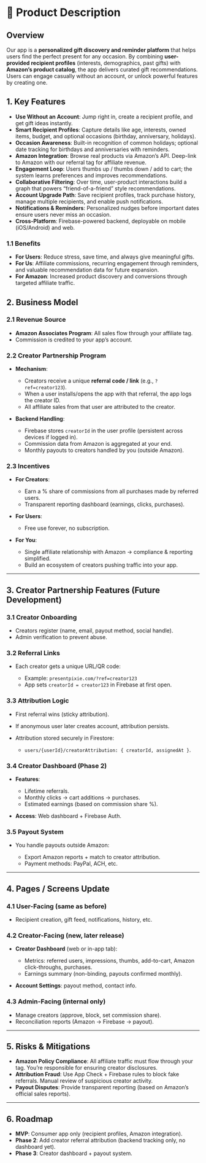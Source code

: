 # 📱 Product Description

## Overview

Our app is a **personalized gift discovery and reminder platform** that helps users find the perfect present for any occasion. By combining **user-provided recipient profiles** (interests, demographics, past gifts) with **Amazon’s product catalog**, the app delivers curated gift recommendations. Users can engage casually without an account, or unlock powerful features by creating one.

## 1. Key Features

* **Use Without an Account**: Jump right in, create a recipient profile, and get gift ideas instantly.
* **Smart Recipient Profiles**: Capture details like age, interests, owned items, budget, and optional occasions (birthday, anniversary, holidays).
* **Occasion Awareness**: Built-in recognition of common holidays; optional date tracking for birthdays and anniversaries with reminders.
* **Amazon Integration**: Browse real products via Amazon’s API. Deep-link to Amazon with our referral tag for affiliate revenue.
* **Engagement Loop**: Users thumbs up / thumbs down / add to cart; the system learns preferences and improves recommendations.
* **Collaborative Filtering**: Over time, user-product interactions build a graph that powers “friend-of-a-friend” style recommendations.
* **Account Upgrade Path**: Save recipient profiles, track purchase history, manage multiple recipients, and enable push notifications.
* **Notifications & Reminders**: Personalized nudges before important dates ensure users never miss an occasion.
* **Cross-Platform**: Firebase-powered backend, deployable on mobile (iOS/Android) and web.

### 1.1 Benefits

* **For Users**: Reduce stress, save time, and always give meaningful gifts.
* **For Us**: Affiliate commissions, recurring engagement through reminders, and valuable recommendation data for future expansion.
* **For Amazon**: Increased product discovery and conversions through targeted affiliate traffic.

## 2. Business Model

### 2.1 Revenue Source

* **Amazon Associates Program**: All sales flow through your affiliate tag.
* Commission is credited to your app’s account.

### 2.2 Creator Partnership Program

* **Mechanism**:

  * Creators receive a unique **referral code / link** (e.g., `?ref=creator123`).
  * When a user installs/opens the app with that referral, the app logs the creator ID.
  * All affiliate sales from that user are attributed to the creator.
* **Backend Handling**:

  * Firebase stores `creatorId` in the user profile (persistent across devices if logged in).
  * Commission data from Amazon is aggregated at your end.
  * Monthly payouts to creators handled by you (outside Amazon).

### 2.3 Incentives

* **For Creators**:

  * Earn a % share of commissions from all purchases made by referred users.
  * Transparent reporting dashboard (earnings, clicks, purchases).
* **For Users**:

  * Free use forever, no subscription.
* **For You**:

  * Single affiliate relationship with Amazon → compliance & reporting simplified.
  * Build an ecosystem of creators pushing traffic into your app.

---

## 3. Creator Partnership Features (Future Development)

### 3.1 Creator Onboarding

* Creators register (name, email, payout method, social handle).
* Admin verification to prevent abuse.

### 3.2 Referral Links

* Each creator gets a unique URL/QR code:

  * Example: `presentpixie.com/?ref=creator123`
  * App sets `creatorId = creator123` in Firebase at first open.

### 3.3 Attribution Logic

* First referral wins (sticky attribution).
* If anonymous user later creates account, attribution persists.
* Attribution stored securely in Firestore:

  * `users/{userId}/creatorAttribution: { creatorId, assignedAt }`.

### 3.4 Creator Dashboard (Phase 2)

* **Features**:

  * Lifetime referrals.
  * Monthly clicks → cart additions → purchases.
  * Estimated earnings (based on commission share %).
* **Access**: Web dashboard + Firebase Auth.

### 3.5 Payout System

* You handle payouts outside Amazon:

  * Export Amazon reports + match to creator attribution.
  * Payment methods: PayPal, ACH, etc.

---

## 4. Pages / Screens Update

### 4.1 User-Facing (same as before)

* Recipient creation, gift feed, notifications, history, etc.

### 4.2 Creator-Facing (new, later release)

* **Creator Dashboard** (web or in-app tab):

  * Metrics: referred users, impressions, thumbs, add-to-cart, Amazon click-throughs, purchases.
  * Earnings summary (non-binding, payouts confirmed monthly).
* **Account Settings**: payout method, contact info.

### 4.3 Admin-Facing (internal only)

* Manage creators (approve, block, set commission share).
* Reconciliation reports (Amazon → Firebase → payout).

---

## 5. Risks & Mitigations

* **Amazon Policy Compliance**: All affiliate traffic must flow through your tag. You’re responsible for ensuring creator disclosures.
* **Attribution Fraud**: Use App Check + Firebase rules to block fake referrals. Manual review of suspicious creator activity.
* **Payout Disputes**: Provide transparent reporting (based on Amazon’s official sales reports).

---

## 6. Roadmap

* **MVP**: Consumer app only (recipient profiles, Amazon integration).
* **Phase 2**: Add creator referral attribution (backend tracking only, no dashboard yet).
* **Phase 3**: Creator dashboard + payout system.

